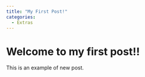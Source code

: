 ```yaml
---
title: "My First Post!"
categories:
  - Extras
---
```


# Welcome to my first post!!

This is an example of new post.